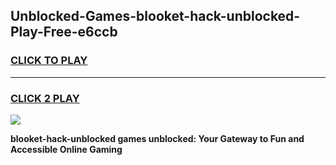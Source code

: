 
## Unblocked-Games-blooket-hack-unblocked-Play-Free-e6ccb
<h3>
<a href="https://premium76.site?title=blooket-hack-unblocked&ref=20M">CLICK TO PLAY</a></h3>
<hr>

<h3>
<a href="https://premium76.site?title=blooket-hack-unblocked&ref=20M">CLICK 2 PLAY</a>
  
</h3>

<a href="https://premium76.site?title=blooket-hack-unblocked&ref=19M"><img src="https://clearcache.store/games.png"></a>


**blooket-hack-unblocked games unblocked: Your Gateway to Fun and Accessible Online Gaming**
